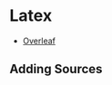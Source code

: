 # Latex

- [Overleaf](https://www.overleaf.com/learn/latex/Learn_LaTeX_in_30_minutes)

## Adding Sources
